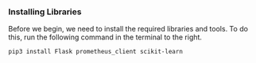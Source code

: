 ### Installing Libraries

Before we begin, we need to install the required libraries and tools. To do this, run the following command in the terminal to the right. 

```bash
pip3 install Flask prometheus_client scikit-learn
```

